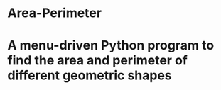 # Area-Perimeter

# A menu-driven Python program to find the area and perimeter of different geometric shapes
